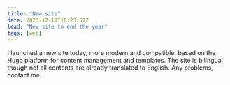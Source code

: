 ```yaml
---
title: "New site"
date: 2020-12-19T18:23:57Z
lead: "New site to end the year"
tags: [web]
---
```


I launched a new site today, more modern and compatible, based on the Hugo platform for content management and templates. The site is bilingual though not all contents are already translated to English. Any problems, contact me.